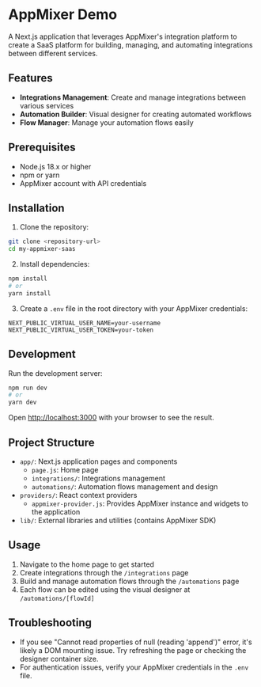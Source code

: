 # AppMixer Demo

A Next.js application that leverages AppMixer's integration platform to create a SaaS platform for building, managing, and automating integrations between different services.

## Features

- **Integrations Management**: Create and manage integrations between various services
- **Automation Builder**: Visual designer for creating automated workflows
- **Flow Manager**: Manage your automation flows easily

## Prerequisites

- Node.js 18.x or higher
- npm or yarn
- AppMixer account with API credentials

## Installation

1. Clone the repository:
```bash
git clone <repository-url>
cd my-appmixer-saas
```

2. Install dependencies:
```bash
npm install
# or
yarn install
```

3. Create a `.env` file in the root directory with your AppMixer credentials:
```
NEXT_PUBLIC_VIRTUAL_USER_NAME=your-username
NEXT_PUBLIC_VIRTUAL_USER_TOKEN=your-token
```

## Development

Run the development server:

```bash
npm run dev
# or
yarn dev
```

Open [http://localhost:3000](http://localhost:3000) with your browser to see the result.

## Project Structure

- `app/`: Next.js application pages and components
  - `page.js`: Home page
  - `integrations/`: Integrations management
  - `automations/`: Automation flows management and design
- `providers/`: React context providers
  - `appmixer-provider.js`: Provides AppMixer instance and widgets to the application
- `lib/`: External libraries and utilities (contains AppMixer SDK)

## Usage

1. Navigate to the home page to get started
2. Create integrations through the `/integrations` page
3. Build and manage automation flows through the `/automations` page
4. Each flow can be edited using the visual designer at `/automations/[flowId]`

## Troubleshooting

- If you see "Cannot read properties of null (reading 'append')" error, it's likely a DOM mounting issue. Try refreshing the page or checking the designer container size.
- For authentication issues, verify your AppMixer credentials in the `.env` file.


